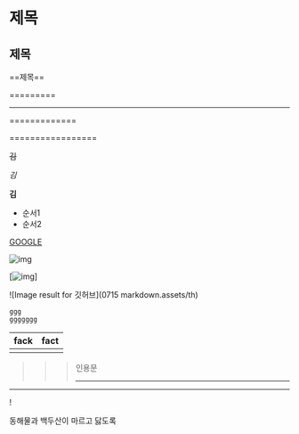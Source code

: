 # 제목

## 제목 

==제목== 

=========

---------

=============

=================

~~김~~

*김* 

**김**

- 순서1 
- 순서2 

[GOOGLE](www.google.com)

![img](https://www.bing.com/th?id=AMMS_cae226e5dca34ecbde4e7e4efdfc7a39&w=110&h=110&c=7&rs=1&qlt=80&o=6&pid=SANGAM)





[![img](https://www.bing.com/th?id=AMMS_cae226e5dca34ecbde4e7e4efdfc7a39&w=110&h=110&c=7&rs=1&qlt=80&o=6&pid=SANGAM)]

![Image result for 깃허브](0715 markdown.assets/th)



````
ggg
ggggggg
````



| fack | fact |
| ---- | ---- |
|      |      |

> > > 인용문 
> > >
> > > ---



***

!  

동해물과 백두산이 마르고 닳도록   